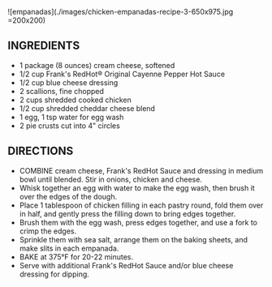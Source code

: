 ![empanadas](./images/chicken-empanadas-recipe-3-650x975.jpg =200x200)

## INGREDIENTS
- 1 package (8 ounces) cream cheese, softened
- 1/2 cup Frank's RedHot® Original Cayenne Pepper Hot Sauce
- 1/2 cup blue cheese dressing
- 2 scallions, fine chopped
- 2 cups shredded cooked chicken
- 1/2 cup shredded cheddar cheese blend
- 1 egg, 1 tsp water for egg wash
- 2 pie crusts cut into 4" circles

## DIRECTIONS
- COMBINE cream cheese, Frank's RedHot Sauce and dressing in medium bowl until blended. Stir in onions, chicken and cheese.
- Whisk together an egg with water to make the egg wash, then brush it over the edges of the dough.
- Place 1 tablespoon of chicken filling in each pastry round, fold them over in half, and gently press the filling down to bring edges together.
- Brush them with the egg wash, press edges together, and use a fork to crimp the edges.
- Sprinkle them with sea salt, arrange them on the baking sheets, and make slits in each empanada.
- BAKE at 375°F for 20-22 minutes.
- Serve with additional Frank's RedHot Sauce and/or blue cheese dressing for dipping.
